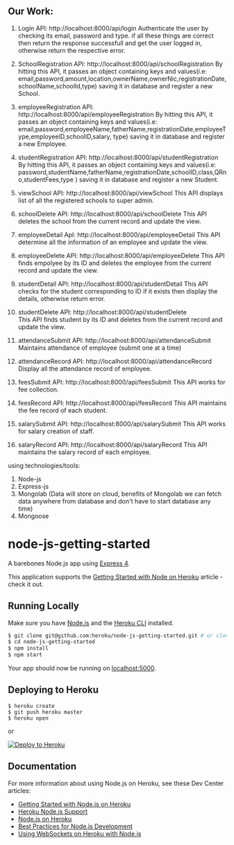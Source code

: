 ## Our Work:

1) Login API: http://localhost:8000/api/login 
Authenticate the user by checking its email, password and type. if all these things are correct then return the response successfull and get the user logged in, otherwise return the respective error.

2) SchoolRegistration API: http://localhost:8000/api/schoolRegistration
By hitting this API, it passes an object containing keys and values(i.e: email,password,amount,location,ownerName,ownerNic,registrationDate,schoolName,schoolId,type) saving it in database and register a new School.

3) employeeRegistration API:  http://localhost:8000/api/employeeRegistration
By hitting this API, it passes an object containing keys and values(i.e: email,password,employeeName,fatherName,registrationDate,employeeType,employeeID,schoolID,salary, type) saving it in database and register a new Employee.

4) studentRegistration API: http://localhost:8000/api/studentRegistration
By hitting this API, it passes an object containing keys and values(i.e: password,studentName,fatherName,registrationDate,schoolID,class,QRno,studentFees,type ) saving it in database and register a new Student.

5) viewSchool API: http://localhost:8000/api/viewSchool
This API displays list of all the registered schools to super admin.

6) schoolDelete API: http://localhost:8000/api/schoolDelete
This API deletes the school from the current record and update the view.    

7) employeeDetail ApI:  http://localhost:8000/api/employeeDetail
This API determine all the information of an employee and update the view.

8) employeeDelete API:  http://localhost:8000/api/employeeDelete
This API finds empolyee by its ID and deletes the employee from the current record and update the view.      

9) studentDetail API:  http://localhost:8000/api/studentDetail
This API checks for the student corresponding to ID if it exists then display the details, otherwise return error.

10) studentDelete API: http://localhost:8000/api/studentDelete     
This API finds student by its ID and deletes from the current record and update the view.    

11) attendanceSubmit API: http://localhost:8000/api/attendanceSubmit     
Maintains attendance of employee (submit one at a time)     

12) attendanceRecord API: http://localhost:8000/api/attendanceRecord
Display all the attendance record of employee.

13) feesSubmit API:  http://localhost:8000/api/feesSubmit
This API works for fee collection.

14) feesRecord API:  http://localhost:8000/api/feesRecord
This API maintains the fee record of each student.

15) salarySubmit API: http://localhost:8000/api/salarySubmit
This API works for salary creation of staff.

16) salaryRecord API: http://localhost:8000/api/salaryRecord
This API maintains the salary record of each employee.
                                                                     

using technologies/tools:
1) Node-js
2) Express-js
3) Mongolab (Data will store on cloud, benefits of Mongolab we can fetch data anywhere from database and don't have to start database any time)
4) Mongoose


# node-js-getting-started

A barebones Node.js app using [Express 4](http://expressjs.com/).

This application supports the [Getting Started with Node on Heroku](https://devcenter.heroku.com/articles/getting-started-with-nodejs) article - check it out.

## Running Locally

Make sure you have [Node.js](http://nodejs.org/) and the [Heroku CLI](https://cli.heroku.com/) installed.

```sh
$ git clone git@github.com:heroku/node-js-getting-started.git # or clone your own fork
$ cd node-js-getting-started
$ npm install
$ npm start
```

Your app should now be running on [localhost:5000](http://localhost:5000/).

## Deploying to Heroku

```
$ heroku create
$ git push heroku master
$ heroku open
```
or

[![Deploy to Heroku](https://www.herokucdn.com/deploy/button.png)](https://heroku.com/deploy)

## Documentation

For more information about using Node.js on Heroku, see these Dev Center articles:

- [Getting Started with Node.js on Heroku](https://devcenter.heroku.com/articles/getting-started-with-nodejs)
- [Heroku Node.js Support](https://devcenter.heroku.com/articles/nodejs-support)
- [Node.js on Heroku](https://devcenter.heroku.com/categories/nodejs)
- [Best Practices for Node.js Development](https://devcenter.heroku.com/articles/node-best-practices)
- [Using WebSockets on Heroku with Node.js](https://devcenter.heroku.com/articles/node-websockets)
